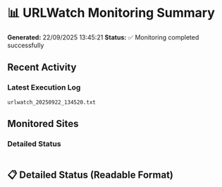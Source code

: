 # 📊 URLWatch Monitoring Summary

**Generated:** 22/09/2025 13:45:21
**Status:** ✅ Monitoring completed successfully

## Recent Activity

### Latest Execution Log
`urlwatch_20250922_134520.txt`

## Monitored Sites

### Detailed Status
```
```

## 📋 Detailed Status (Readable Format)

